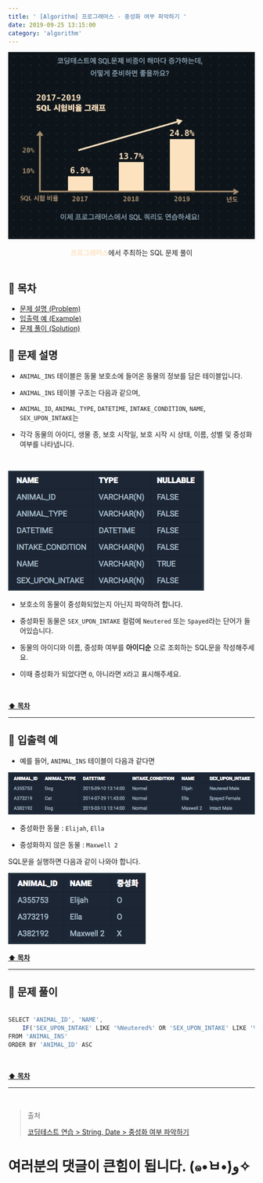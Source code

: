 ```yaml
---
title: ' [Algorithm] 프로그래머스 - 중성화 여부 파악하기 '
date: 2019-09-25 13:15:00
category: 'algorithm'
---
```


![](../../images/sql/logo.png)

<center><strong style="color:#FDE2BF">프로그래머스</strong>에서 주최하는 SQL 문제 풀이</center>

<br />

## **💎 목차**

- [문제 설명 (Problem)](#-문제-설명)
- [입출력 예 (Example)](#-입출력-예)
- [문제 풀이 (Solution)](#-문제-풀이)

## **📕 문제 설명**

- `ANIMAL_INS` 테이블은 동물 보호소에 들어온 동물의 정보를 담은 테이블입니다.

- `ANIMAL_INS` 테이블 구조는 다음과 같으며,

- `ANIMAL_ID`, `ANIMAL_TYPE`, `DATETIME`, `INTAKE_CONDITION`, `NAME`, `SEX_UPON_INTAKE`는

- 각각 동물의 아이디, 생물 종, 보호 시작일, 보호 시작 시 상태, 이름, 성별 및 중성화 여부를 나타냅니다.

<br />

![](../../images/sql/table.1.png)
<br />

- 보호소의 동물이 중성화되었는지 아닌지 파악하려 합니다.

- 중성화된 동물은 `SEX_UPON_INTAKE` 컬럼에 `Neutered` 또는 `Spayed`라는 단어가 들어있습니다.

- 동물의 아이디와 이름, 중성화 여부를 **아이디순** 으로 조회하는 SQL문을 작성해주세요.

- 이때 중성화가 되었다면 `O`, 아니라면 `X`라고 표시해주세요.

<br />

**[⬆ 목차](#-목차)**

---

## **📙 입출력 예**

- 예를 들어, `ANIMAL_INS` 테이블이 다음과 같다면

![](../../images/sql/string,date/3-1.example.png)
<br />

- 중성화한 동물 : `Elijah`, `Ella`

- 중성화하지 않은 동물 : `Maxwell 2`

SQL문을 실행하면 다음과 같이 나와야 합니다.

![](../../images/sql/string,date/3-2.example.png)
<br />

**[⬆ 목차](#-목차)**

---

## **📘 문제 풀이**

```js

SELECT 'ANIMAL_ID', 'NAME',
    IF('SEX_UPON_INTAKE' LIKE '%Neutered%' OR 'SEX_UPON_INTAKE' LIKE '%Spayed%', 'O', 'X') AS '중성화'
FROM 'ANIMAL_INS'
ORDER BY 'ANIMAL_ID' ASC

```

<br />

**[⬆ 목차](#-목차)**

---

<br />

> 출처
>
> <a href="https://programmers.co.kr/learn/courses/30/lessons/59409" target="_blank">코딩테스트 연습 > String, Date > 중성화 여부 파악하기</a>

# 여러분의 댓글이 큰힘이 됩니다. (๑•̀ㅂ•́)و✧
